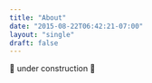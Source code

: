 ```yaml
---
title: "About"
date: "2015-08-22T06:42:21-07:00"
layout: "single"
draft: false
---
```


🚧 under construction 🚧
